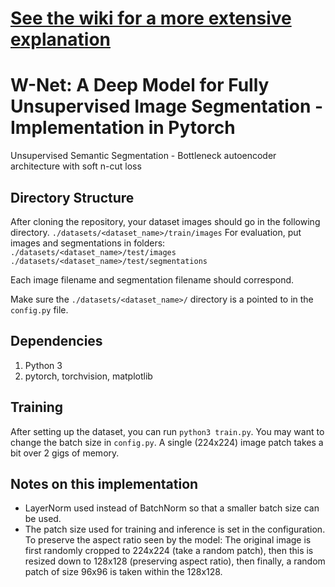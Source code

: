 # [See the wiki for a more extensive explanation](https://github.com/valorcurse/W-Net-Pytorch/wiki/W-Net-Reproduction)


# W-Net: A Deep Model for Fully Unsupervised Image Segmentation - Implementation in Pytorch
Unsupervised Semantic Segmentation - Bottleneck autoencoder architecture with soft n-cut loss

## Directory Structure
After cloning the repository, your dataset images should go in the following directory.
`./datasets/<dataset_name>/train/images`
For evaluation, put images and segmentations in folders:
`./datasets/<dataset_name>/test/images`
`./datasets/<dataset_name>/test/segmentations`

Each image filename and segmentation filename should correspond.

Make sure the `./datasets/<dataset_name>/` directory is a pointed to in the `config.py` file.

## Dependencies
1. Python 3
2. pytorch, torchvision, matplotlib

## Training
After setting up the dataset, you can run `python3 train.py`. You may want to change the batch size in `config.py`. A single (224x224) image patch takes a bit over 2 gigs of memory.

## Notes on this implementation
- LayerNorm used instead of BatchNorm so that a smaller batch size can be used.
- The patch size used for training and inference is set in the configuration.
  To preserve the aspect ratio seen by the model:
  The original image is first randomly cropped to 224x224 (take a random patch),
  then this is resized down to 128x128 (preserving aspect ratio),
  then finally, a random patch of size 96x96 is taken within the 128x128.
